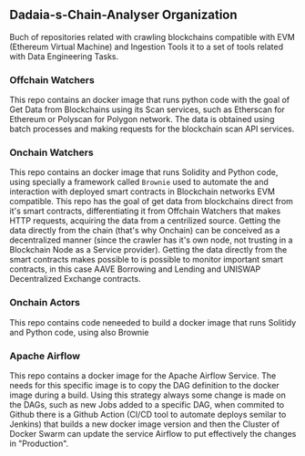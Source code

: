 ## Dadaia-s-Chain-Analyser Organization

Buch of repositories related with crawling blockchains compatible with EVM (Ethereum Virtual Machine) and Ingestion Tools it to a set of tools related with Data Engineering Tasks.


### Offchain Watchers

This repo contains an docker image that runs python code with the goal of Get Data from Blockchains using its Scan services, such as Etherscan for Ethereum or Polyscan for Polygon network. The data is obtained using batch processes and making requests for the blockchain scan API services.

### Onchain Watchers

This repo contains an docker image that runs Solidity and Python code, using specially a framework called `Brownie` used to automate the and interaction with deployed smart contracts in Blockchain networks EVM compatible. This repo has the goal of get data from blockchains direct from it's smart contracts, differentiating it from Offchain Watchers that makes HTTP requests, acquiring the data from a centrilized source. Getting the data directly from the chain (that's why Onchain) can be conceived as a decentralized manner (since the crawler has it's own node, not trusting in a Blockchain Node as a Service provider). 
Getting the data directly from the smart contracts makes possible to  is possible to monitor important smart contracts, in this case AAVE Borrowing and Lending and UNISWAP Decentralized Exchange contracts.

### Onchain Actors

This repo contains code neneeded to build a docker image that runs Solitidy and Python code, using also Brownie



### Apache Airflow

This repo contains a docker image for the Apache Airflow Service. The needs for this specific image is to copy the DAG definition to the docker image during a build. Using this strategy always some change is made on the DAGs, such as new Jobs added to a specific DAG, when commited to Github there is a Github Action (CI/CD tool to automate deploys semilar to Jenkins) that builds a new docker image version and then the Cluster of Docker Swarm can update the service Airflow to put effectively the changes in "Production".

<!--

**Here are some ideas to get you started:**

🙋‍♀️ A short introduction - what is your organization all about?
🌈 Contribution guidelines - how can the community get involved?
👩‍💻 Useful resources - where can the community find your docs? Is there anything else the community should know?
🍿 Fun facts - what does your team eat for breakfast?
🧙 Remember, you can do mighty things with the power of [Markdown](https://docs.github.com/github/writing-on-github/getting-started-with-writing-and-formatting-on-github/basic-writing-and-formatting-syntax)
-->
